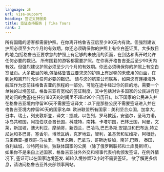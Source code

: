 ```yaml
---
language: zh
url: visa-support
heading: 签证支持服务
title: 签证支持服务 | Tika Tours
rank: 2
---
```

<div class="row content-row"><!-- 896 (1)-->
<div class="col-12"><!-- 1240 -->

所有国籍的游客都需要护照。在你离开格鲁吉亚后至少90天内有效。但强烈建议护照必须至少六个月的有效期。你还必须确保你的护照上有空白签证页。大多数目的地,包括格鲁吉亚要求您的护照上有足够的未使用的页面，在到达和离开时允许任何必要的戳记。
所有国籍的游客都需要护照。在你离开格鲁吉亚后至少90天内有效。但强烈建议护照必须至少六个月的有效期。你还必须确保你的护照上有空白签证页。大多数目的地,包括格鲁吉亚要求您的护照上有足够的未使用的页面，在到达和离开时允许任何必要的戳记。
请与您的航空公司联系，如果您有连接海外航班作为您前往格鲁吉亚的旅程的一部分。可能在途中经过你的目的地，需要一个单独的过境签证。格鲁吉亚有宽松的签证制度，其中包括对许多国家的公民进行短期访问的免签(在任何180天的时间里不超过90个日历日)。以下国家的公民进入并在格鲁吉亚境内停留90天不需要签证译文：以下是那些公民不需要签证进入并在格鲁吉亚境内停留90天的国家名单:
欧洲联盟所有国家：美利坚合众国，加拿大，日本，瑞士，列支敦斯登，译文：挪威，以色列，罗马教廷，安道尔，圣马力诺，冰岛共和国，阿拉伯联合酋长国，科威特，南韩，卡塔尔国，巴林王国，阿曼，文莱，新加坡，澳大利亚，摩纳哥，新西兰，巴哈马,巴巴多斯,安提瓜和巴布达,特立尼达和多巴哥，塞舌尔，博茨瓦纳，克罗地亚，智利，圣基茨和尼维斯，阿根廷，马来西亚-墨西哥-乌拉圭，毛里求斯，巴拿马，哥斯达黎加，南非,巴西， 泰国，伯利兹城，沙特阿拉伯，独联体国家的公民 （除了俄罗斯联邦和土库曼斯坦）。
 如果你不是来自上述国家，格鲁吉亚驻外外交和领事代表机构颁发签证，在例外情况下, 签证可以在国家边境签发.
邮轮入境停留72小时不需要签证。
欲了解更多信息，请访问格鲁吉亚外交部领事网站。


</div>

</div>

